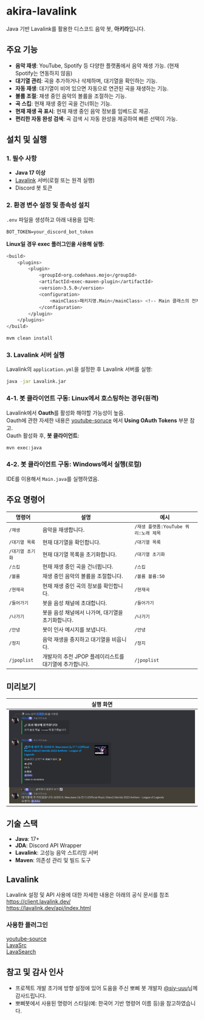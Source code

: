 # akira-lavalink

Java 기반 Lavalink를 활용한 디스코드 음악 봇, **아키라**입니다.


## 주요 기능

- **음악 재생**: YouTube, Spotify 등 다양한 플랫폼에서 음악 재생 가능. (현재 Spotify는 연동하지 않음)
- **대기열 관리**: 곡을 추가하거나 삭제하며, 대기열을 확인하는 기능.
- **자동 재생**: 대기열이 비어 있으면 자동으로 연관된 곡을 재생하는 기능.
- **볼륨 조절**: 재생 중인 음악의 볼륨을 조절하는 기능.
- **곡 스킵**: 현재 재생 중인 곡을 건너뛰는 기능.
- **현재 재생 곡 표시**: 현재 재생 중인 음악 정보를 임베드로 제공.
- **편리한 자동 완성 검색**: 곡 검색 시 자동 완성을 제공하여 빠른 선택이 가능.


## 설치 및 실행

### 1. 필수 사항
- **Java 17 이상**
- [Lavalink](https://github.com/freyacodes/Lavalink) 서버(로컬 또는 원격 실행)
- Discord 봇 토큰

### 2. 환경 변수 설정 및 종속성 설치
`.env` 파일을 생성하고 아래 내용을 입력:
```env
BOT_TOKEN=your_discord_bot_token
```

**Linux일 경우 exec 플러그인을 사용해 실행:**
```bash
<build>
    <plugins>
        <plugin>
            <groupId>org.codehaus.mojo</groupId>
            <artifactId>exec-maven-plugin</artifactId>
            <version>3.5.0</version>
            <configuration>
                <mainClass>패키지명.Main</mainClass> <!-- Main 클래스의 전체 경로 -->
            </configuration>
        </plugin>
    </plugins>
</build>
```
```bash
mvm clean install
```

### 3. Lavalink 서버 실행
Lavalink의 `application.yml`을 설정한 후 Lavalink 서버를 실행:
```bash
java -jar Lavalink.jar
```
### 4-1. 봇 클라이언트 구동: Linux에서 호스팅하는 경우(원격)
Lavalink에서 **Oauth**를 활성화 해야할 가능성이 높음. <br>
Oauth에 관한 자세한 내용은 [youtube-soruce](https://github.com/lavalink-devs/youtube-source?tab=readme-ov-file#using-oauth-tokens) 에서 **Using OAuth Tokens** 부분 참고. <br>
Oauth 활성화 후, **봇 클라이언트**:
```bash
mvn exec:java
```
### 4-2. 봇 클라이언트 구동: Windows에서 실행(로컬)
IDE를 이용해서 `Main.java`를 실행하였음.


## 주요 명령어
| 명령어         | 설명                               | 예시                         |
|-------------|----------------------------------|----------------------------|
| `/재생`       | 음악을 재생합니다.                       | `/재생 플랫폼:YouTube 쿼리:노래 제목` |
| `/대기열 목록`   | 현재 대기열을 확인합니다.                   | `/대기열 목록`                  |
| `/대기열 초기화`  | 현재 대기열 목록을 초기화합니다.               | `/대기열 초기화`                 |
| `/스킵`       | 현재 재생 중인 곡을 건너뜁니다.               | `/스킵`                      |
| `/볼륨`       | 재생 중인 음악의 볼륨을 조절합니다.             | `/볼륨 볼륨:50`                |
| `/현재곡`      | 현재 재생 중인 곡의 정보를 확인합니다.           | `/현재곡`                     |
| `/들어가기`     | 봇을 음성 채널에 초대합니다.                 | `/들어가기`                    |
| `/나가기`      | 봇을 음성 채널에서 나가며, 대기열을 초기화합니다.     | `/나가기`                     |
| `/안녕`       | 봇이 인사 메시지를 보냅니다.                 | `/안녕`                      |
| `/정지`       | 음악 재생을 중지하고 대기열을 비웁니다.           | `/정지`                      |
| `/jpoplist` | 개발자의 추천 JPOP 플레이리스트를 대기열에 추가합니다. | `/jpoplist`                |


## 미리보기
| 실행 화면                              |
|------------------------------------|
| ![Bot Status](preview/preview.png) |


## 기술 스택

- **Java**: 17+
- **JDA**: Discord API Wrapper
- **Lavalink**: 고성능 음악 스트리밍 서버
- **Maven**: 의존성 관리 및 빌드 도구

## Lavalink
Lavalink 설정 및 API 사용에 대한 자세한 내용은 아래의 공식 문서를 참조<br>
https://client.lavalink.dev/<br>
https://lavalink.dev/api/index.html

### 사용한 플러그인
[youtube-source](https://github.com/lavalink-devs/youtube-source)<br>
[LavaSrc](https://github.com/topi314/LavaSrc)<br>
[LavaSearch](https://github.com/topi314/LavaSearch)


## 참고 및 감사 인사
- 프로젝트 개발 초기에 방향 설정에 있어 도움을 주신 뽀삐 봇 개발자 [@siy-uuu](https://github.com/siy-uuu)님께 감사드립니다.<br>
- 뽀삐봇에서 사용된 명령어 스타일(예: 한국어 기반 명령어 이름 등)을 참고하였습니다.
